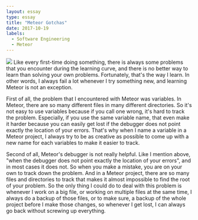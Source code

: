 ```yaml
---
layout: essay
type: essay
title: "Meteor Gotchas"
date: 2017-10-19
labels:
  - Software Engineering
  - Meteor
---
```

<div class="ui image">
  <img src="http://docs.meteor.com/images/logo-coralspace-left.svg">
Like every first-time doing something, there is always some problems that you encounter during the learning curve, and there is no better way to learn than solving your own problems. Fortunately, that's the way I learn. In other words, I always fail a lot whenever I try something new, and learning Meteor is not an exception.

First of all, the problem that I encountered with Meteor was variables. In Meteor, there are so many different files in many different directories. So it's not easy to use variables because if you call one wrong, it's hard to track the problem. Especially, if you use the same variable name, that even make it harder because you can easily get lost if the debugger does not point exactly the location of your errors. That's why when I name a variable in a Meteor project, I always try to be as creative as possible to come up with a new name for each variables to make it easier to track.

Second of all, Meteor's debugger is not really helpful. Like I mention above, "when the debugger does not point exactly the location of your errors", and in most cases it does not. So when you make a mistake, you are on your own to track down the problem. And in a Meteor project, there are so many files and directories to track that makes it almost impossible to find the root of your problem. So the only thing I could do to deal with this problem is whenever I work on a big file, or working on multiple files at the same time, I always do a backup of those files, or to make sure, a backup of the whole project before I make those changes, so whenever I get lost, I can always go back without screwing up everything.
